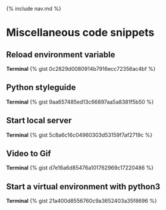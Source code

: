 {% include nav.md %}

# Miscellaneous code snippets

## Reload environment variable

**Terminal**
{% gist 0c2829d0080914b7916ecc72356ac4bf %}

## Python styleguide
**Terminal**
{% gist 9aa657485ed13c66897aa5a8381f5b50 %}

## Start local server
**Terminal**
{% gist 5c8a6c16c04960303d53159f7af2719c %}

## Video to Gif
**Terminal**
{% gist d7e16a6d85476a101762969c17220486 %}

## Start a virtual environment with python3
**Terminal**
{% gist 21a400d8556760c9a3652403a35f8696 %}
